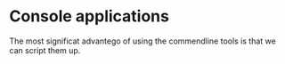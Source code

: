# Console applications
The most significat advantego of using the commendline tools is that we can script them up. 

